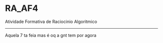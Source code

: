 # RA_AF4
Atividade Formativa de Raciocinio Algoritmico

*****

Aquela 7 ta feia mas é oq a gnt tem por agora
